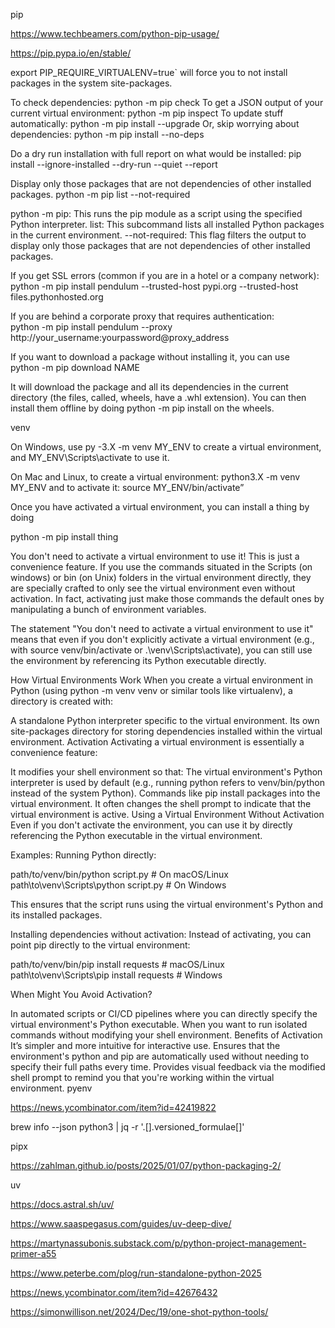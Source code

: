
pip

https://www.techbeamers.com/python-pip-usage/

https://pip.pypa.io/en/stable/

export PIP_REQUIRE_VIRTUALENV=true`
will force you to not install packages in the system site-packages.

To check dependencies:
python -m pip check
To get a JSON output of your current virtual environment:
python -m pip inspect
To update stuff automatically:
python -m pip install --upgrade
Or, skip worrying about dependencies:
python -m pip install --no-deps

Do a dry run installation with full report on what would be installed:
pip install --ignore-installed --dry-run --quiet --report

Display only those packages that are not dependencies of other installed packages.
python -m pip list --not-required

python -m pip: This runs the pip module as a script using the specified Python interpreter.
list: This subcommand lists all installed Python packages in the current environment.
--not-required: This flag filters the output to display only those packages that are not dependencies of other installed packages.

If you get SSL errors (common if you are in a hotel or a company network):   
python -m pip install pendulum --trusted-host pypi.org --trusted-host files.pythonhosted.org

If you are behind a corporate proxy that requires authentication:  
python -m pip install pendulum --proxy http://your_username:yourpassword@proxy_address

If you want to download a package without installing it, you can use  
python -m pip download NAME

It will download the package and all its dependencies in the current directory
(the files, called, wheels, have a .whl extension).
You can then install them offline by doing
python -m pip install
on the wheels.

venv

On Windows, use
py -3.X -m venv MY_ENV
to create a virtual environment, and
MY_ENV\Scripts\activate
to use it.

On Mac and Linux, to create a virtual environment: python3.X -m venv MY_ENV and to activate it:
source MY_ENV/bin/activate”

Once you have activated a virtual environment, you can install a thing by doing

python -m pip install thing

You don't need to activate a virtual environment to use it! This is just a convenience feature.
If you use the commands situated in the Scripts (on windows) or bin (on Unix) folders
in the virtual environment directly, they are specially crafted to only see the virtual environment even without activation.
In fact, activating just make those commands the default ones by manipulating a bunch of environment variables.


The statement "You don't need to activate a virtual environment to use it" means
that even if you don't explicitly activate a virtual environment
(e.g., with source venv/bin/activate or .\venv\Scripts\activate),
 you can still use the environment by referencing its Python executable directly.

How Virtual Environments Work
When you create a virtual environment in Python (using python -m venv venv or similar tools like virtualenv), a directory is created with:

A standalone Python interpreter specific to the virtual environment.
Its own site-packages directory for storing dependencies installed within the virtual environment.
Activation
Activating a virtual environment is essentially a convenience feature:

It modifies your shell environment so that:
The virtual environment's Python interpreter is used by default
(e.g., running python refers to venv/bin/python instead of the system Python).
Commands like pip install packages into the virtual environment.
It often changes the shell prompt to indicate that the virtual environment is active.
Using a Virtual Environment Without Activation
Even if you don't activate the environment, you can use it by directly referencing the Python executable in the virtual environment.

Examples:
Running Python directly:

 
path/to/venv/bin/python script.py      # On macOS/Linux
path\to\venv\Scripts\python script.py  # On Windows

This ensures that the script runs using the virtual environment's Python and its installed packages.

Installing dependencies without activation:
Instead of activating, you can point pip directly to the virtual environment:

 
path/to/venv/bin/pip install requests      # macOS/Linux
path\to\venv\Scripts\pip install requests  # Windows

When Might You Avoid Activation?

In automated scripts or CI/CD pipelines where you can directly specify
the virtual environment's Python executable.
When you want to run isolated commands without modifying your shell environment.
Benefits of Activation
It’s simpler and more intuitive for interactive use.
Ensures that the environment's python and pip are automatically used without needing to specify their full paths every time.
Provides visual feedback via the modified shell prompt to remind you that you're working within the virtual environment.
pyenv

https://news.ycombinator.com/item?id=42419822

brew info --json python3 | jq -r '.[].versioned_formulae[]'

pipx

https://zahlman.github.io/posts/2025/01/07/python-packaging-2/

uv

https://docs.astral.sh/uv/

https://www.saaspegasus.com/guides/uv-deep-dive/

https://martynassubonis.substack.com/p/python-project-management-primer-a55

https://www.peterbe.com/plog/run-standalone-python-2025

https://news.ycombinator.com/item?id=42676432

https://simonwillison.net/2024/Dec/19/one-shot-python-tools/
